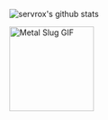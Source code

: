 <!--
### Hi there 👋

**servrox/servrox** is a ✨ _special_ ✨ repository because its `README.md` (this file) appears on your GitHub profile.

Here are some ideas to get you started:

- 🔭 I’m currently working on ...
- 🌱 I’m currently learning ...
- 👯 I’m looking to collaborate on ...
- 🤔 I’m looking for help with ...
- 💬 Ask me about ...
- 📫 How to reach me: ...
- 😄 Pronouns: ...
- ⚡ Fun fact: ...
-->
![servrox's github stats](https://github-readme-stats.vercel.app/api?username=servrox&theme=nord&show_icons=true&hide=commits)

<img src="https://i.imgur.com/8DgPYai.gif" alt="Metal Slug GIF" width="150">
